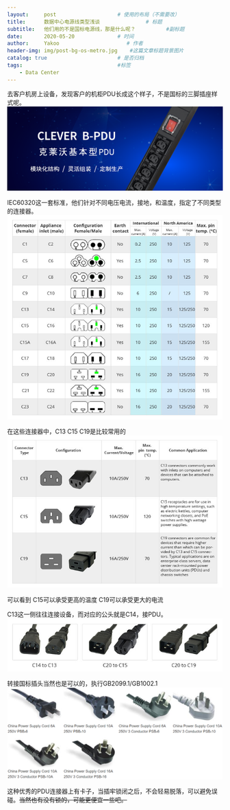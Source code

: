 ```yaml
---
layout:     post                    # 使用的布局（不需要改）
title:      数据中心电源线类型浅谈               # 标题 
subtitle:   他们用的不是国标电源线，那是什么呢？          #副标题
date:       2020-05-20              # 时间
author:     Yakoo                      # 作者
header-img: img/post-bg-os-metro.jpg    #这篇文章标题背景图片
catalog: true                       # 是否归档
tags:                               #标签
    - Data Center
---
```


去客户机房上设备，发现客户的机柜PDU长成这个样子，不是国标的三脚插座样式呢。
![深圳克莱沃](img\cleverpdu.png)

IEC60320这一套标准，他们针对不同电压电流，接地，和温度，指定了不同类型的连接器。
![连接器](img\IEC-60320-connector-standard.jpg)

在这些连接器中，C13 C15 C19是比较常用的
![常用连接器](img\IEC-C13-C15-C19-connector.jpg)

可以看到 C15可以承受更高的温度  C19可以承受更大的电流

C13这一侧往往连接设备，而对应的公头就是C14，接PDU。
![转接公头](img\Common-C13-C15-C19-power-cords.jpg)

转接国标插头当然也是可以的，执行GB2099.1/GB1002.1
![国标插头](img\6-2.png)

这种优秀的PDU连接器上有卡子，当插牢锁闭之后，不会轻易脱落，可以避免误碰。~~当然也有没有锁的，可能更便宜一些吧。~~